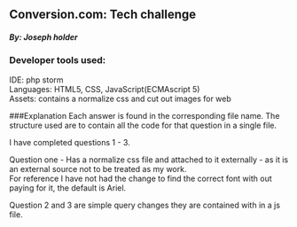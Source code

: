 ## Conversion.com: Tech challenge
##### By: Joseph holder

### Developer tools used:
IDE: php storm  
Languages: HTML5, CSS, JavaScript(ECMAscript 5)  
Assets: contains a normalize css and cut out images for web

###Explanation
Each answer is found in the corresponding file name. 
The structure used are to contain all the code for that question in a single file.

I have completed questions 1 - 3.

Question one - Has a normalize css file and attached to it externally - as it is an external source not to be treated as my work.  
For reference I have not had the change to find the correct font with out paying for it, the default is Ariel.

Question 2 and 3 are simple query changes they are contained with in a js file.
